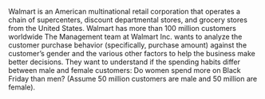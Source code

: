
Walmart is an American multinational retail corporation that operates a chain of supercenters, discount departmental stores, and grocery stores from the United States.
Walmart has more than 100 million customers worldwide
The Management team at Walmart Inc. wants to analyze the customer purchase behavior (specifically, purchase amount) against the customer’s gender
and the various other factors to help the business make better decisions. 
They want to understand if the spending habits differ between male and female customers: Do women spend more on Black Friday than men? (Assume 50 million customers are male and 50 million are female).
